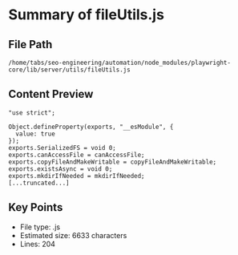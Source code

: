 # Summary of fileUtils.js
  
## File Path
`/home/tabs/seo-engineering/automation/node_modules/playwright-core/lib/server/utils/fileUtils.js`

## Content Preview
```
"use strict";

Object.defineProperty(exports, "__esModule", {
  value: true
});
exports.SerializedFS = void 0;
exports.canAccessFile = canAccessFile;
exports.copyFileAndMakeWritable = copyFileAndMakeWritable;
exports.existsAsync = void 0;
exports.mkdirIfNeeded = mkdirIfNeeded;
[...truncated...]
```

## Key Points
- File type: .js
- Estimated size: 6633 characters
- Lines: 204
